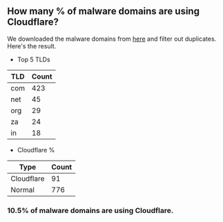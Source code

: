 ## How many % of malware domains are using Cloudflare?


We downloaded the malware domains from [here](https://urlhaus.abuse.ch) and filter out duplicates.
Here's the result.


[//]: # (start replacement)


- Top 5 TLDs

| TLD | Count |
| --- | --- |
| com | 423 |
| net | 45 |
| org | 29 |
| za | 24 |
| in | 18 |


- Cloudflare %

| Type | Count |
| --- | --- |
| Cloudflare | 91 |
| Normal | 776 |


### 10.5% of malware domains are using Cloudflare.